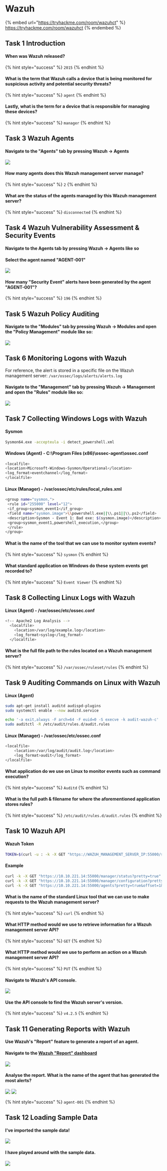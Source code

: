 # Wazuh

{% embed url="https://tryhackme.com/room/wazuhct" %}
https://tryhackme.com/room/wazuhct
{% endembed %}

## Task 1 Introduction

#### When was Wazuh released?

{% hint style="success" %}
`2015`
{% endhint %}

#### What is the term that Wazuh calls a device that is being monitored for suspicious activity and potential security threats?

{% hint style="success" %}
`agent`
{% endhint %}

#### Lastly, what is the term for a device that is responsible for managing these devices?

{% hint style="success" %}
`manager`
{% endhint %}

## Task 3 Wazuh Agents

#### Navigate to the "Agents" tab by pressing **Wazuh** -> **Agents**

![](<../../.gitbook/assets/Screenshot from 2022-05-05 06-02-52.png>)

#### How many agents does this Wazuh management server manage?

{% hint style="success" %}
`2`
{% endhint %}

#### What are the status of the agents managed by this Wazuh management server?

{% hint style="success" %}
`disconnected`
{% endhint %}

## Task 4 Wazuh Vulnerability Assessment & Security Events

#### Navigate to the Agents tab by pressing **Wazuh** -> **Agents** like so

#### Select the agent named "**AGENT-001**"

![](<../../.gitbook/assets/Screenshot from 2022-05-05 06-02-09.png>)

#### How many "Security Event" alerts have been generated by the agent "AGENT-001"?

{% hint style="success" %}
`196`
{% endhint %}

## Task 5 Wazuh Policy Auditing

#### Navigate to the "Modules" tab by pressing **Wazuh** -> **Modules** and open the "Policy Management" module like so:

![](<../../.gitbook/assets/Screenshot from 2022-05-05 06-09-01.png>)

## Task 6 Monitoring Logons with Wazuh

For reference, the alert is stored in a specific file on the Wazuh management server: `/var/ossec/logs/alerts/alerts.log`

#### Navigate to the "Management" tab by pressing Wazuh -> **Management** and open the "Rules" module like so:

![](<../../.gitbook/assets/Screenshot from 2022-05-05 06-18-28.png>)

## Task 7 Collecting Windows Logs with Wazuh

#### Sysmon

```bash
Sysmon64.exe -accepteula -i detect_powershell.xml
```

#### Windows (Agent) - C:\Program Files (x86)\ossec-agent\ossec.conf

```bash
<localfile>
<location>Microsoft-Windows-Sysmon/Operational</location>
<log_format>eventchannel</log_format>
</localfile>
```

#### Linux (Manager) - /var/ossec/etc/rules/local\_rules.xml

```bash
<group name="sysmon,">
 <rule id="255000" level="12">
 <if_group>sysmon_event1</if_group>
 <field name="sysmon.image">\\powershell.exe||\\.ps1||\\.ps2</field>
 <description>Sysmon - Event 1: Bad exe: $(sysmon.image)</description>
 <group>sysmon_event1,powershell_execution,</group>
 </rule>
</group>
```

#### What is the name of the tool that we can use to monitor system events?

{% hint style="success" %}
`sysmon`
{% endhint %}

#### What standard application on Windows do these system events get recorded to?

{% hint style="success" %}
`Event Viewer`
{% endhint %}

## Task 8 Collecting Linux Logs with Wazuh

#### Linux (Agent) - /var/ossec/etc/ossec.conf

```bash
<!-- Apache2 Log Analysis -->
  <localfile>
    <location>/var/log/example.log</location>
    <log_format>syslog</log_format>
  </localfile>
```

#### What is the full file path to the rules located on a Wazuh management server?

{% hint style="success" %}
`/var/ossec/ruleset/rules`
{% endhint %}

## Task 9 Auditing Commands on Linux with Wazuh

#### Linux (Agent)

```bash
sudo apt-get install auditd audispd-plugins
sudo systemctl enable --now auditd.service
```

```bash
echo '-a exit,always -F arch=64 -F euid=0 -S execve -k audit-wazuh-c' | sudo tee -a /etc/audit/rules.d/audit.rules
sudo auditctl -R /etc/audit/rules.d/audit.rules 
```

#### Linux (Manager) - /var/ossec/etc/ossec.conf

```bash
<localfile>
    <location>/var/log/audit/audit.log</location>
    <log_format>audit</log_format>
</localfile>
```

#### What application do we use on Linux to monitor events such as command execution?

{% hint style="success" %}
`Auditd`
{% endhint %}

#### What is the full path & filename for where the aforementioned application stores rules?

{% hint style="success" %}
`/etc/audit/rules.d/audit.rules`
{% endhint %}

## Task 10 Wazuh API

#### Wazuh Token

```bash
TOKEN=$(curl -u : -k -X GET "https://WAZUH_MANAGEMENT_SERVER_IP:55000/security/user/authenticate?raw=true")
```

#### Example

```bash
curl -k -X GET "https://10.10.221.14:55000/manager/status?pretty=true" -H "Authorization: Bearer $TOKEN"
curl -k -X GET "https://10.10.221.14:55000/manager/configuration?pretty=true§ion=global" -H "Authorization: Bearer $TOKEN"
curl -k -X GET "https://10.10.221.14:55000/agents?pretty=true&offset=1&limit=2&select=status%2Cid%2Cmanager%2Cname%2Cnode_name%2Cversion&status=active" -H "Authorization: Bearer $TOKEN"
```

#### What is the name of the standard Linux tool that we can use to make requests to the Wazuh management server?

{% hint style="success" %}
`curl`
{% endhint %}

#### What HTTP method would we use to retrieve information for a Wazuh management server API?

{% hint style="success" %}
`GET`
{% endhint %}

#### What HTTP method would we use to perform an action on a Wazuh management server API?

{% hint style="success" %}
`PUT`
{% endhint %}

#### Navigate to Wazuh's API console.

![](<../../.gitbook/assets/Screenshot from 2022-05-05 06-48-33.png>)

#### Use the API console to find the Wazuh server's version.

{% hint style="success" %}
`v4.2.5`
{% endhint %}

## Task 11 Generating Reports with Wazuh

#### Use Wazuh's "Report" feature to generate a report of an agent.

#### Navigate to the [Wazuh "Report" dashboard](https://10.10.221.14/app/wazuh#/manager/?tab=reporting)

![](<../../.gitbook/assets/Screenshot from 2022-05-05 06-51-45.png>)

#### Analyse the report. What is the name of the agent that has generated the most alerts?

![](<../../.gitbook/assets/Screenshot from 2022-05-05 07-00-40.png>) ![](<../../.gitbook/assets/Screenshot from 2022-05-05 07-00-57.png>)

{% hint style="success" %}
`agent-001`
{% endhint %}

## Task 12 Loading Sample Data

#### I've imported the sample data!

![](<../../.gitbook/assets/Screenshot from 2022-05-05 07-03-54.png>)

#### I have played around with the sample data.

![](<../../.gitbook/assets/Screenshot from 2022-05-05 07-04-50.png>)
